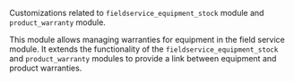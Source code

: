 Customizations related to ``fieldservice_equipment_stock`` module and ``product_warranty`` module.

This module allows managing warranties for equipment in the field service module.
It extends the functionality of the `fieldservice_equipment_stock` and `product_warranty` modules
to provide a link between equipment and product warranties.
